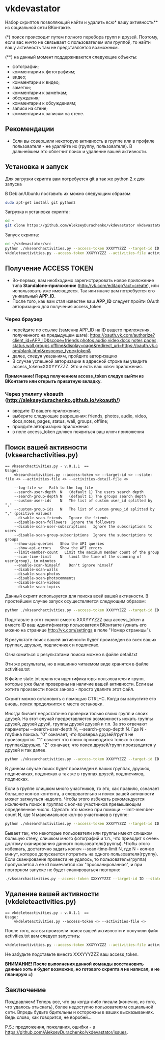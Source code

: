 # vkdevastator
Набор скриптов позволяющий найти и удалить всю* вашу активность** из социальной сети ВКонтакте.

(*) поиск происходит путем полного перебора групп и друзей. 
Поэтому, если вас ничто не связывает с пользователем или группой, 
то найти вашу активность там не представляется возможным.

(**) на данный момент поддерживаются следующие объекты: 
- фотографии;
- комментарии к фотографиям;
- видео;
- комментарии к видео;
- заметки;
- комментарии к заметкам;
- обсуждения;
- комментарии к обсуждениям;
- записи на стене;
- комментарии к записям на стене.

## Рекомендации
* Если вы совершили некоторую активность в группе или в профиле пользователя - не удаляйте их (группу, пользователя). В дальнейшем это облегчит поиск и удаление вашей активности.

## Установка и запуск
Для загрузки скрипта вам потребуется git а так же python 2.x для запуска

В Debian/Ubuntu поставить их можно следующим образом:
```bash    
sudo apt-get install git python2
```

Загрузка и установка скрипта:
```bash
cd ~
git clone https://github.com/AlekseyDurachenko/vkdevastator vkdevastator
```

Запуск скрипта:
```bash
cd ~/vkdevastator/src
python ./vksearchactivities.py --access-token XXXYYYZZZ --target-id ID --state-file state.txt --activities-file activities.txt --activities-detail-file detail.txt
vkdeleteactivities.py --access-token XXXYYYZZZ --activities-file activities.txt
```

## Получение ACCESS TOKEN
* Во-первых, вам необходимо зарегистрировать новое приложение типа **Standalone-приложение** 
(http://vk.com/editapp?act=create), или использовать уже имеющееся. 
Так или иначе вам потребуется его уникальный **APP_ID**. 
* После того, как вам стал известен ваш **APP_ID** следует пройти OAuth авторизацию для получения access_token.

### Через браузер
* перейдите по ссылке (заменив APP_ID на ID вашего приложения, полученного на предыдущем шаге): https://oauth.vk.com/authorize?client_id=APP_ID&scope=friends,photos,audio,video,docs,notes,pages,status,wall,groups,offline&display=page&redirect_uri=https://oauth.vk.com/blank.html&response_type=token& 
* далее, следуя указаниям, пройдите авторизацию
* В случае успешной авторизации в адресной строке вы увидите access_token=XXXYYYZZZ. Это и есть ваш ключ приложения.
    
**Примечание! Перед получением access_token следуе выйти из ВКонтакте или открыть приватную вкладку.**

### Через утилиту vkoauth (http://alekseydurachenko.github.io/vkoauth/)
* введите ID вашего приложения;
* выберите следующие разрешения: friends, photos, audio, video, docs,notes, pages, status, wall, groups, offline;
* пройдите авторизацию приложения
* в поле access_token должен появиться ваш ключ приложения
    
## Поиск вашей активности (vksearchactivities.py)
```
== vksearchactivities.py - v.0.1.1  ==
Usage: 
    vksearchactivities.py --access-token <> --target-id <> --state-file <> --activities-file <> --activities-detail-file <>
    
    --log-file <>   Path to the log file
    --search-user-depth  N   (default 1) The users search depth
    --search-group-depth N   (default 1) The groups search depth
    --custom-user-ids    N   The list of custom user_id splitted by ","
    --custom-group-ids   N   The list of custom group_id splitted by "," (positive values)
    --disable-scan-friends   Ignore the friends
    --disable-scan-followers  Ignore the followers
    --disable-scan-user-subscriptions   Ignore the subscriptions to users
    --disable-scan-group-subscriptions  Ignore the subscriptions to groups
    --show-api-queries   Show the API queries
    --show-api-errors    Show the API errors
    --limit-member-count   Limit the maximum member count of the group
    --scan-time-limit    N   limit the time of the scanning of user(group), in minutes
    --enable-scan-himself    Don't ignore himself
    --disable-scan-walls
    --disable-scan-photos
    --disable-scan-photocomments
    --disable-scan-videos
    --disable-scan-topics
```

Данный скрипт используется для поиска всей вашей активности. В простейшем случае запуск осуществляется следующим образом:
```bash
python ./vksearchactivities.py --access-token XXXYYYZZZ --target-id ID --state-file state.txt --activities-file activities.txt --activities-detail-file detail.txt
```

Подставьте в этот скрипт вместо XXXYYYZZZ ваш access_token а вместо ID ваш идентификатор пользователя ВКонтакте
(узнать его можно на странице http://vk.com/settings в поле "Номер страницы"). 

В результате поиск вашей активности будет произведен во всех ваших группах, друзьях, подписчиках и подписках. 

Ознакомиться с результатами поиска можно в файле detail.txt

Эти же результаты, но в машинно читаемом виде хранятся в файле activities.txt

В файле state.txt хранятся идентификаторы пользователя и групп, которые уже были проверены на наличие вашей активности.
Если вы хотите произвести поиск заново - просто удалите этот файл.

Скрипт можно остановить с помощью CTRL+C. Когда вы запустите его вновь, поиск продолжится с места остановки.

Иногда бывает недостаточно проверки только своих групп и своих друзей. На этот случай предоставляется возможность
искать группы друзей, друзей друзй, группы друзей друзей и т.п. За это отвечают параметры --search-user-depth N,
--search-group-depth N. Где N - глубина поиска. "0" означает, что проверка друзей/групп не производится. "1" означет
что поиск производится только в своих группах/друзьях. "2" означает, что поиск друзей/групп производится у друзей 
и так далее.

```bash
python ./vksearchactivities.py --access-token XXXYYYZZZ --target-id ID --state-file state.txt --activities-file activities.txt --activities-detail-file detail.txt -search-user-depth 1 --search-group-depth 2
```

В данном случае поиск будет произведен в ваших группах, друзьях, подписчиках, подписках а так же в 
группах друзей, подписчиков, подписках.

Если в группе слишком много участников, то это, как правило, означает большое кол-во контента, а следовательно
и поиск вашей активности может затянуться надолго. Чтобы этого избежать рекомендуется исключить поиск в группах
с кол-во участников превышающим определенное число. Сделать это можно при помощи --limit-member-count N,
где N максимальное кол-во участников в группе:
```bash
python ./vksearchactivities.py --access-token XXXYYYZZZ --target-id ID --state-file state.txt --activities-file activities.txt --activities-detail-file detail.txt --search-user-depth 1 --search-group-depth 2 --limit-member-count 1000
```

Бывает так, что некоторые пользователи или группы имеют слишком большую стену,
слишком много фотографий и т.п., что приводит к очень долгому сканированию
данного пользователя(группы). Чтобы этого избежать, достаточно задать 
колюч --scan-time-limit N, где N - кол-во минут, которое допускается потратить
на одного пользователя(группу). Если сканирование провести не удалось, то
пользователь(группа) пропускается а ее id помечается как "просканированная",
и при повторном запуске не будет сканироваться повторно:
```bash
./vksearchactivities.py --access-token XXXYYYZZZ --target-id ID --state-file state.txt --activities-file activities.txt --activities-detail-file detail.txt --search-user-depth 0 --search-group-depth 0 --enable-scan-himself --disable-scan-photos --disable-scan-photocomments --disable-scan-videos --disable-scan-topics
```

## Удаление вашей активности (vkdeleteactivities.py)
```
== vkdeleteactivities.py - v.0.1.1  ==
Usage: 
    vkdeleteactivities.py --access-token <> --activities-file <>
```

После того, как вы произвели поиск вашей активности и получили файл activities.txt вам следует запустить:
```bash
vkdeleteactivities.py --access-token XXXYYYZZZ --activities-file activities.txt
```
    
Не забудьте подставьте вместо XXXYYYZZZ ваш access_token.

**ВНИМАНИЕ! После выполнения данной команды восстановить данные хоть и будет возможно,
но готового скрипта я не написал, и не планирую =)**

## Заключение
Поздравляем! Теперь все, что вы когда-либо писали (конечно, из того, что удалось отыскать), более недоступно
пользователям социальной сети. Впредь будьте бдительны и осторожны в ваших высказываниях. Ведь
слово, как говорится, не воробей...

P.S.: предложения, пожелания, ошибки - в https://github.com/AlekseyDurachenko/vkdevastator/issues.
